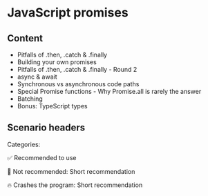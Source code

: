 # JavaScript promises

## Content

- Pitfalls of .then, .catch & .finally
- Building your own promises
- Pitfalls of .then, .catch & .finally - Round 2
- async & await
- Synchronous vs asynchronous code paths
- Special Promise functions - Why Promise.all is rarely the answer
- Batching
- Bonus: TypeScript types

## Scenario headers

Categories:

✅ Recommended to use

🚫 Not recommended: Short recommendation

🔥 Crashes the program: Short recommendation
